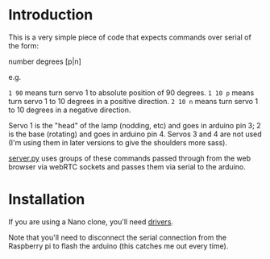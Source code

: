 # Introduction

This is a very simple piece of code that expects commands over serial of the form:

   number degrees [p|n]

e.g. 

```1 90``` means turn servo 1 to absolute position of 90 degrees.
```1 10 p``` means turn servo 1 to 10 degrees in a positive direction.
```2 10 n``` means turn servo 1 to 10 degrees in a negative direction.

Servo 1 is the "head" of the lamp (nodding, etc) and goes in arduino pin 3; 
2 is the base (rotating) and goes in arduino pin 4. Servos 3 and 4 are not 
used (I'm using them in later versions to give the shoulders more sass).

[server.py](../pi/server.py) uses groups of these commands passed through 
from the web browser via webRTC sockets and passes them via serial to the 
arduino.

# Installation

If you are using a Nano clone, you'll need 
[drivers](https://kig.re/2014/12/31/how-to-use-arduino-nano-mini-pro-with-CH340G-on-mac-osx-yosemite.html).

Note that you'll need to disconnect the serial connection from the 
Raspberry pi to flash the arduino (this catches me out every time).

